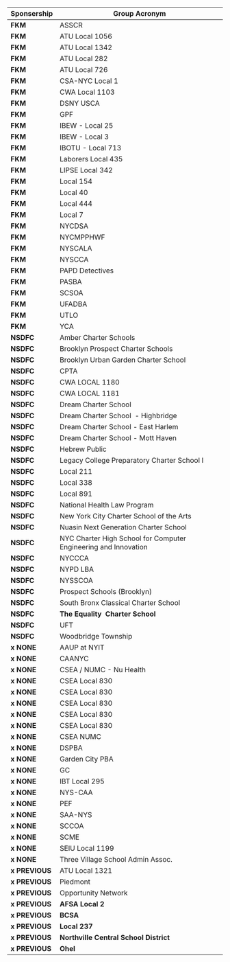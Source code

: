 
| **Sponsership** | **Group Acronym**                                               |
| --------------- | --------------------------------------------------------------- |
| **FKM**         | ASSCR                                                           |
| **FKM**         | ATU Local 1056                                                  |
| **FKM**         | ATU Local 1342                                                  |
| **FKM**         | ATU Local 282                                                   |
| **FKM**         | ATU Local 726                                                   |
| **FKM**         | CSA-NYC Local 1                                                 |
| **FKM**         | CWA Local 1103                                                  |
| **FKM**         | DSNY USCA                                                       |
| **FKM**         | GPF                                                             |
| **FKM**         | IBEW - Local 25                                                 |
| **FKM**         | IBEW - Local 3                                                  |
| **FKM**         | IBOTU - Local 713                                               |
| **FKM**         | Laborers Local 435                                              |
| **FKM**         | LIPSE Local 342                                                 |
| **FKM**         | Local 154                                                       |
| **FKM**         | Local 40                                                        |
| **FKM**         | Local 444                                                       |
| **FKM**         | Local 7                                                         |
| **FKM**         | NYCDSA                                                          |
| **FKM**         | NYCMPPHWF                                                       |
| **FKM**         | NYSCALA                                                         |
| **FKM**         | NYSCCA                                                          |
| **FKM**         | PAPD Detectives                                                 |
| **FKM**         | PASBA                                                           |
| **FKM**         | SCSOA                                                           |
| **FKM**         | UFADBA                                                          |
| **FKM**         | UTLO                                                            |
| **FKM**         | YCA                                                             |
| **NSDFC**       | Amber Charter Schools                                           |
| **NSDFC**       | Brooklyn Prospect Charter Schools                               |
| **NSDFC**       | Brooklyn Urban Garden Charter School                            |
| **NSDFC**       | CPTA                                                            |
| **NSDFC**       | CWA LOCAL 1180                                                  |
| **NSDFC**       | CWA LOCAL 1181                                                  |
| **NSDFC**       | Dream Charter School                                            |
| **NSDFC**       | Dream Charter School  - Highbridge                              |
| **NSDFC**       | Dream Charter School - East Harlem                              |
| **NSDFC**       | Dream Charter School - Mott Haven                               |
| **NSDFC**       | Hebrew Public                                                   |
| **NSDFC**       | Legacy College Preparatory Charter School I                     |
| **NSDFC**       | Local 211                                                       |
| **NSDFC**       | Local 338                                                       |
| **NSDFC**       | Local 891                                                       |
| **NSDFC**       | National Health Law Program                                     |
| **NSDFC**       | New York City Charter School of the Arts                        |
| **NSDFC**       | Nuasin Next Generation Charter School                           |
| **NSDFC**       | NYC Charter High School for Computer Engineering and Innovation |
| **NSDFC**       | NYCCCA                                                          |
| **NSDFC**       | NYPD LBA                                                        |
| **NSDFC**       | NYSSCOA                                                         |
| **NSDFC**       | Prospect Schools (Brooklyn)                                     |
| **NSDFC**       | South Bronx Classical Charter School                            |
| **NSDFC**       | **The Equality  Charter School**                                |
| **NSDFC**       | UFT                                                             |
| **NSDFC**       | Woodbridge Township                                             |
| **x NONE**      | AAUP at NYIT                                                    |
| **x NONE**      | CAANYC                                                          |
| **x NONE**      | CSEA / NUMC - Nu Health                                         |
| **x NONE**      | CSEA Local 830                                                  |
| **x NONE**      | CSEA Local 830                                                  |
| **x NONE**      | CSEA Local 830                                                  |
| **x NONE**      | CSEA Local 830                                                  |
| **x NONE**      | CSEA Local 830                                                  |
| **x NONE**      | CSEA NUMC                                                       |
| **x NONE**      | DSPBA                                                           |
| **x NONE**      | Garden City PBA                                                 |
| **x NONE**      | GC                                                              |
| **x NONE**      | IBT Local 295                                                   |
| **x NONE**      | NYS-CAA                                                         |
| **x NONE**      | PEF                                                             |
| **x NONE**      | SAA-NYS                                                         |
| **x NONE**      | SCCOA                                                           |
| **x NONE**      | SCME                                                            |
| **x NONE**      | SEIU Local 1199                                                 |
| **x NONE**      | Three Village School Admin Assoc.                               |
| **x PREVIOUS**  | ATU Local 1321                                                  |
| **x PREVIOUS**  | Piedmont                                                        |
| **x PREVIOUS**  | Opportunity Network                                             |
| **x PREVIOUS**  | **AFSA Local 2**                                                |
| **x PREVIOUS**  | **BCSA**                                                        |
| **x PREVIOUS**  | **Local 237**                                                   |
| **x PREVIOUS**  | **Northville Central School District**                          |
| **x PREVIOUS**  | **Ohel**                                                        |